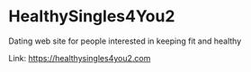 # HealthySingles4You2

Dating web site for people interested in keeping fit and healthy

Link: https://healthysingles4you2.com